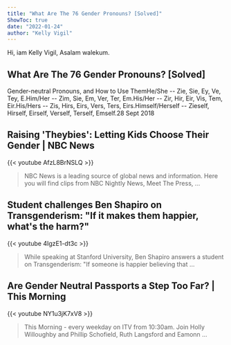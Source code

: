 ```yaml
---
title: "What Are The 76 Gender Pronouns? [Solved]"
ShowToc: true 
date: "2022-01-24"
author: "Kelly Vigil" 
---
```


Hi, iam Kelly Vigil, Asalam walekum.
## What Are The 76 Gender Pronouns? [Solved]
Gender-neutral Pronouns, and How to Use ThemHe/She -- Zie, Sie, Ey, Ve, Tey, E.Him/Her -- Zim, Sie, Em, Ver, Ter, Em.His/Her -- Zir, Hir, Eir, Vis, Tem, Eir.His/Hers -- Zis, Hirs, Eirs, Vers, Ters, Eirs.Himself/Herself -- Zieself, Hirself, Eirself, Verself, Terself, Emself.28 Sept 2018

## Raising 'Theybies': Letting Kids Choose Their Gender | NBC News
{{< youtube AfzL8BrNSLQ >}}
>NBC News is a leading source of global news and information. Here you will find clips from NBC Nightly News, Meet The Press, ...

## Student challenges Ben Shapiro on Transgenderism: "If it makes them happier, what's the harm?"
{{< youtube 4IgzE1-dt3c >}}
>While speaking at Stanford University, Ben Shapiro answers a student on Transgenderism: "If someone is happier believing that ...

## Are Gender Neutral Passports a Step Too Far? | This Morning
{{< youtube NY1u3jK7xV8 >}}
>This Morning - every weekday on ITV from 10:30am. Join Holly Willoughby and Phillip Schofield, Ruth Langsford and Eamonn ...


